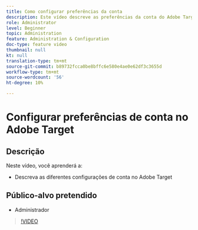 ```yaml
---
title: Como configurar preferências da conta
description: Este vídeo descreve as preferências da conta do Adobe Target. Assista a este vídeo para ver exemplos de como diferentes configurações afetam o Adobe Target.
role: Administrator
level: Beginner
topic: Administration
feature: Administration & Configuration
doc-type: feature video
thumbnail: null
kt: null
translation-type: tm+mt
source-git-commit: b89732fcca0be8bffc6e580e4ae0e62df3c3655d
workflow-type: tm+mt
source-wordcount: '56'
ht-degree: 10%

---
```



# Configurar preferências de conta no Adobe Target

## Descrição

Neste vídeo, você aprenderá a:

* Descreva as diferentes configurações de conta no Adobe Target

## Público-alvo pretendido

* Administrador

>[!VIDEO](https://video.tv.adobe.com/v/17379/?quality=12)